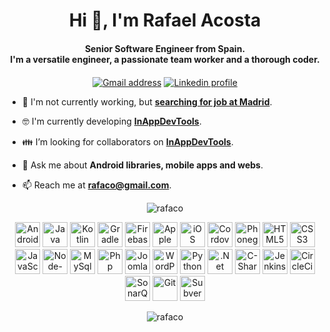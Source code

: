 <h1 align="center">Hi 👋, I'm Rafael Acosta</h1>
<h4 align="center">Senior Software Engineer from Spain.</br>I'm a versatile engineer, a passionate team worker and a thorough coder.</h4>

<p align="center">   
   <a href="mailto:rafaco@gmail.com" target="blank"><img align="center" src="https://img.shields.io/badge/gmail-%23D14836.svg?&style=for-the-badge&logo=gmail&logoColor=white" alt="Gmail address" /></a>
   <a href="https://linkedin.com/in/rafaco" target="blank"><img align="center" src="https://img.shields.io/badge/linkedin-%230077B5.svg?&style=for-the-badge&logo=linkedin&logoColor=white" alt="Linkedin profile" /></a>
</p>

- :necktie: I'm not currently working, but [**searching for job at Madrid**](https://linkedin.com/in/rafaco).

- :nerd_face: I'm currently developing [**InAppDevTools**](https://github.com/rafaco/InAppDevTools).

- :family: I’m looking for collaborators on [**InAppDevTools**](https://github.com/rafaco/InAppDevTools).

- 💬 Ask me about **Android libraries, mobile apps and webs**.

- 📫 Reach me at [**rafaco@gmail.com**](mailto:rafaco@gmail.com).


<p align="center">
   <img src="https://github-readme-stats.vercel.app/api?username=rafaco&show_icons=true" alt="rafaco" />
   <!--<img src="https://github-readme-stats.vercel.app/api/top-langs/?username=rafaco&layout=compact&hide=html" alt="rafaco" /> -->
</p>

<p align="center">
   <img src="https://cdn.svgporn.com/logos/android-icon.svg" alt="Android" width="40" height="40"/>
   <img src="https://cdn.svgporn.com/logos/java.svg" alt="Java" width="40" height="40"/>
   <img src="https://cdn.svgporn.com/logos/kotlin.svg" alt="Kotlin" width="40" height="40"/>
   <img src="https://cdn.svgporn.com/logos/gradle.svg" alt="Gradle" width="40" height="40"/>
   <img src="https://cdn.svgporn.com/logos/firebase.svg" alt="Firebase" width="40" height="40"/>
   <img src="https://cdn.svgporn.com/logos/apple.svg" alt="Apple" width="40" height="40"/>
   <img src="https://cdn.svgporn.com/logos/ios.svg" alt="iOS" width="40" height="40"/>
   <img src="https://cdn.svgporn.com/logos/cordova.svg" alt="Cordova" width="40" height="40"/>
   <img src="https://cdn.svgporn.com/logos/phonegap.svg" alt="Phonegap" width="40" height="40"/>
   <img src="https://cdn.svgporn.com/logos/html-5.svg" alt="HTML5" width="40" height="40"/>
   <img src="https://cdn.svgporn.com/logos/css-3.svg" alt="CSS3" width="40" height="40"/>
   <img src="https://cdn.svgporn.com/logos/javascript.svg" alt="JavaScript" width="40" height="40"/>
   <img src="https://cdn.svgporn.com/logos/nodejs.svg" alt="Node-JS" width="40" height="40"/>
   <img src="https://cdn.svgporn.com/logos/mysql.svg" alt="MySql" width="40" height="40"/>
   <img src="https://cdn.svgporn.com/logos/php.svg" alt="Php" width="40" height="40"/>
   <img src="https://cdn.svgporn.com/logos/joomla.svg" alt="Joomla" width="40" height="40"/>
   <img src="https://cdn.svgporn.com/logos/wordpress.svg" alt="WordPress" width="40" height="40"/>
   <img src="https://cdn.svgporn.com/logos/python.svg" alt="Python" width="40" height="40"/>
   <img src="https://cdn.svgporn.com/logos/dotnet.svg" alt=".Net" width="40" height="40"/>
   <img src="https://cdn.svgporn.com/logos/c-sharp.svg" alt="C-Sharp" width="40" height="40"/>
   <img src="https://cdn.svgporn.com/logos/jenkins.svg" alt="Jenkins" width="40" height="40"/>
   <img src="https://cdn.svgporn.com/logos/circleci.svg" alt="CircleCi" width="40" height="40"/>
   <img src="https://cdn.svgporn.com/logos/sonarqube.svg" alt="SonarQube" width="40" height="40"/>
   <img src="https://cdn.svgporn.com/logos/git.svg" alt="Git" width="40" height="40"/>
   <img src="https://cdn.svgporn.com/logos/subversion.svg" alt="Subversion" width="40" height="40"/>
</p>

<p align="center">
   <img src="https://komarev.com/ghpvc/?username=rafaco" alt="rafaco" />
</p>
